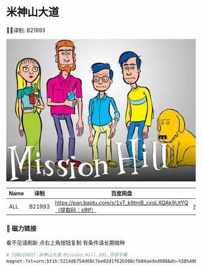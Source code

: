 # 米神山大道

✍🏻译制: B21993

![missionhill1.jpg](missionhill1.jpg)

| Name | 译制 | 百度网盘 | 阿里云盘 | MDpan |
| --- | --- | --- | --- | --- |
| ALL | B21993 | https://pan.baidu.com/s/1xT_k9tmB_cxqLXQAk9UtYQ（提取码：s9tf） | https://www.aliyundrive.com/s/vkfd6R7LaFc | https://mdpan.tk/%E7%B1%B3%E7%A5%9E%E5%B1%B1%E5%A4%A7%E9%81%93 |

### 🧲 磁力链接

看不见请刷新 点右上角按钮复制 有条件请长期做种

```bash
# [@B21993].米神山大道.Mission.Hill.S01.双语字幕
magnet:?xt=urn:btih:5214d6754d68c7ee02d1f62b508cfb04aeded988&dn=%5B%40B21993%5D.%E7%B1%B3%E7%A5%9E%E5%B1%B1%E5%A4%A7%E9%81%93.Mission.Hill.S01.%E5%8F%8C%E8%AF%AD%E5%AD%97%E5%B9%95&tr=http%3A%2F%2Falltorrents.net%3A80%2Fbt%2Fannounce.php&tr=http%3A%2F%2Fbluebird-hd.org%2Fannounce.php&tr=http%3A%2F%2Fwww.thetradersden.org%2Fforums%2Ftracker%2Fannounce.php&tr=http%3A%2F%2Ftracker.trancetraffic.com%3A80%2Fannounce.php&tr=http%3A%2F%2Firrenhaus.dyndns.dk%3A80%2Fannounce.php&tr=http%3A%2F%2F1337.abcvg.info%3A80%2Fannounce&tr=http%3A%2F%2Fbt.beatrice-raws.org%3A80%2Fannounce&tr=http%3A%2F%2Fwww.tribalmixes.com%3A80%2Fannounce.php&tr=http%3A%2F%2Fwww.wareztorrent.com%3A80%2Fannounce
```